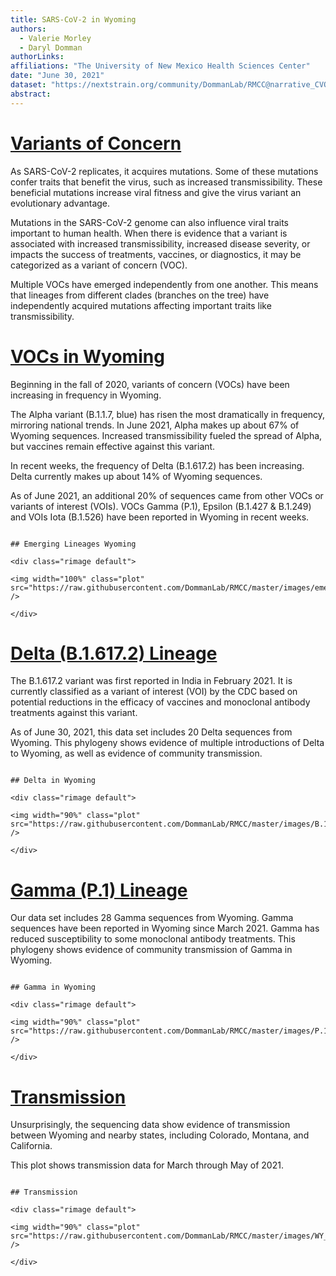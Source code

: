 ```yaml
---
title: SARS-CoV-2 in Wyoming
authors: 
  - Valerie Morley
  - Daryl Domman
authorLinks: 
affiliations: "The University of New Mexico Health Sciences Center"
date: "June 30, 2021"
dataset: "https://nextstrain.org/community/DommanLab/RMCC@narrative_CVO/ncov/WY"
abstract: 
---
```



# [Variants of Concern](https://nextstrain.org/community/DommanLab/RMCC@narrative_CVO/ncov/WY?c=emerging_lineage&d=tree&f_division=Wyoming&p=full)

As SARS-CoV-2 replicates, it acquires mutations. Some of these mutations confer traits that benefit the virus, such as increased transmissibility. 
These beneficial mutations increase viral fitness and give the virus variant an evolutionary advantage.

Mutations in the SARS-CoV-2 genome can also influence viral traits important to human health. 
When there is evidence that a variant is associated with increased transmissibility, increased disease severity, or impacts the success of treatments, vaccines, or diagnostics, it may be categorized as a variant of concern (VOC).

Multiple VOCs have emerged independently from one another. This means that lineages from different clades (branches on the tree) have independently acquired mutations affecting important traits like transmissibility.

# [VOCs in Wyoming](https://nextstrain.org/community/DommanLab/RMCC@narrative_CVO/ncov/WY)

Beginning in the fall of 2020, variants of concern (VOCs) have been increasing in frequency in Wyoming.

The Alpha variant (B.1.1.7, blue) has risen the most dramatically in frequency, mirroring national trends. In June 2021, Alpha makes up about 67% of Wyoming sequences. Increased transmissibility fueled the spread of Alpha, but vaccines remain effective against this variant.

In recent weeks, the frequency of Delta (B.1.617.2) has been increasing. Delta currently makes up about 14% of Wyoming sequences.

As of June 2021, an additional 20% of sequences came from other VOCs or variants of interest (VOIs). VOCs Gamma (P.1), Epsilon (B.1.427 & B.1.249) and VOIs Iota (B.1.526) have been reported in Wyoming in recent weeks.

```auspiceMainDisplayMarkdown

## Emerging Lineages Wyoming

<div class="rimage default">

<img width="100%" class="plot" src="https://raw.githubusercontent.com/DommanLab/RMCC/master/images/emerging_lineage_frequencies_WY.png" />

</div>

```

# [Delta (B.1.617.2) Lineage](https://nextstrain.org/community/DommanLab/RMCC@narrative_CVO/ncov/WY)

The B.1.617.2 variant was first reported in India in February 2021. It is currently classified as a variant of interest (VOI) by the CDC
based on potential reductions in the efficacy of vaccines and monoclonal antibody treatments against this variant.

As of June 30, 2021, this data set includes 20 Delta sequences from Wyoming. This phylogeny shows evidence of multiple introductions of Delta to Wyoming, as well as evidence of community transmission.



```auspiceMainDisplayMarkdown

## Delta in Wyoming

<div class="rimage default">

<img width="90%" class="plot" src="https://raw.githubusercontent.com/DommanLab/RMCC/master/images/B.1.617.2_WY.png" />

</div>

```

# [Gamma (P.1) Lineage](https://nextstrain.org/community/DommanLab/RMCC@narrative_CVO/ncov/NM)

Our data set includes 28 Gamma sequences from Wyoming. Gamma sequences have been reported in Wyoming since March 2021. Gamma has reduced susceptibility to some monoclonal antibody treatments. 
This phylogeny shows evidence of community transmission of Gamma in Wyoming.

```auspiceMainDisplayMarkdown

## Gamma in Wyoming

<div class="rimage default">

<img width="90%" class="plot" src="https://raw.githubusercontent.com/DommanLab/RMCC/master/images/P.1_WY.png" />

</div>

```

# [Transmission](https://nextstrain.org/community/DommanLab/RMCC@narrative_CVO/ncov/WY)

Unsurprisingly, the sequencing data show evidence of transmission between Wyoming and nearby states, including Colorado, Montana, and California.

This plot shows transmission data for March through May of 2021.

```auspiceMainDisplayMarkdown

## Transmission

<div class="rimage default">

<img width="90%" class="plot" src="https://raw.githubusercontent.com/DommanLab/RMCC/master/images/WY_transmission.png" />

</div>

```
